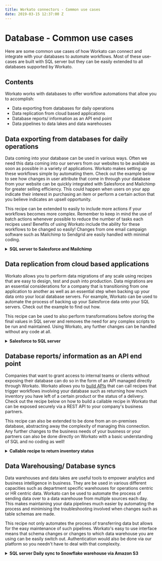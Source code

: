 ```yaml
---
title: Workato connectors - Common use cases
date: 2019-03-15 12:37:00 Z
---
```


# Database - Common use cases
Here are some common use cases of how Workato can connect and integrate with your databases to automate workflows. Most of these use-cases are built with SQL server but they can be easily extended to all databases supported by Workato.

## Contents
Workato works with databases to offer workflow automations that allow you to accomplish:
* Data exporting from databases for daily operations
* Data replication from cloud based applications
* Database reports/ information as an API end point
* Data pipelines to data lakes and data warehouses

## Data exporting from databases for daily operations
Data coming into your database can be used in various ways. Often we need this data coming into our servers from our websites to be available as soon as possible in a variety of applications. Workato makes setting up these workflows simple by automating them. Check out the example below to see how changes in user attribute that come in through your database from your website can be quickly integrated with Salesforce and Mailchimp for greater selling efficiency. This could happen when users on your app indicate their interest in purchasing an item or perform a certain action that you believe indicates an upsell opportunity.

This recipe can be extended to easily to include more actions if your workflows becomes more complex. Remember to keep in mind the use of batch actions whenever possible to reduce the number of tasks each recipes uses! Benefits of using Workato include the ability for these workflows to be changed so easily! Changes from one email campaign software such as Mailchimp to Sendgrid are easily handled with minimal coding.

<details><summary><b>SQL server to Salesforce and Mailchimp </b></summary>
    <a href="https://www.workato.com/recipes/917205-data-export-sql-server-to-salesforce-and-mailchimp#recipe">Recipe link</a>
  <br>
  <br>
    Company ABC is fast growing software company that sells scheduling software for restaurants and other labour intensive companies. They currently use a mobile application as well as browser application as a platform to allow their clients to do scheduling. As they push out a new system that handles leave tracking and payroll, they want to upsell these features to existing customers who currently have a certain number of employees as well as any customers that grow above this size.
  <br> <br>
    Workato provides them with an easy to use and scalable way to build workflows  that help export applicable customer data from SQL server where their data is stored to Salesforce and mailchimp.
  <br> <br>

  ![Recipe workflow](~@img/mssql/use-case-data-export-1.png)

  <center><i>Recipe overall workflow</i></center>
  <br>
    We start by first creating a trigger based on the table in their SQL server database where customer data is created or updated regularly based the application. After configuring the trigger, we add error handling through steps 1 and 5 which watch for errors and send an email if any error is raised. Steps 2, 3 and 4 come next where we can create contacts Salesforce based on return data from the records received in our trigger.
  <br>

  ![Configuring contacts in Salesforce connector](~@img/mssql/use-case-data-export-2.png)

  <center><i>Salesforce configuration and using datapills from trigger output</i></center>
  <br>
    By clicking on the Saleforce step and selecting create new records in batches, we not only speed up the time taken for the recipe to run by inserting new contacts into Salesforce by batch but we can also map the output from the SQL server trigger to contact information created in Salesforce. Above, you can see how we are mapping Account ID in Salesforce contacts to the Account_ID in our SQL server databases.
  <br>

  ![Configuring subscribers in Mailchimp connector](~@img/mssql/use-case-data-export-3.png)

  <center><i>Mailchimp configuration and using datapills from trigger output</i></center>
  <br>
    Since the Mailchimp connector does not have batch actions, this can be overcome through Workato's repeat action. Workato's repeat action allows us to cycle through the list of contacts from the SQL server trigger earlier. We then just need to add each contact in the list as a subscriber to a Mailchimp campaign.

</details>

## Data replication from cloud based applications
Workato allows you to perform data migrations of any scale using recipes that are easy to design, test and push into production. Data migrations are an essential considerations for a company that is transitioning from one application to another as well as an essential step when backing up your data onto your local database servers. For example, Workato can be used to automate the process of backing up your Salesforce data onto your SQL servers. Check out the example to find out how.

This recipe can be used to also perform transformations before storing the final values in SQL server and removes the need for any complex scripts to be run and maintained. Using Workato, any further changes can be handled without any code at all.

<details><summary><b>Salesforce to SQL server </b></summary>
<a href="https://www.workato.com/recipes/912863#recipe">Recipe link</a>
<br>
<br>
  Company ABC is a company that sells commercial insurance. Their sales team uses Salesforce as a CRM tool. Company ABC is beginning to practice the act backing up important their sales data stored in Salesforce in their own personal SQL servers as a way of disaster recovery plans. Workato can be used to automate this process and remove the need for any code to be written to set up this workflow.

  <br><br>

  ![Recipe Workflow](~@img/mssql/use-case-data-replication-1.png)
  <center><i>Pulling accounts in batches to increase recipe efficency</i></center>

  <br>

  We begin by first pulling Saleforce accounts in batches. Leaving the `When first started, this recipe should pick up events from` input field blank allows us to retrieve all records when the recipe is first run.

  <br><br>

  ![Salesforce to SQL server](~@img/mssql/use-case-data-replication-2.png)
  <center><i>Mapping Salesforce datapills to columns in SQL server</i></center>

  <br>

  Use the batch upsert action in SQL server to update existing Salesforce records that have been updated whilst creating any potentially new Salesforce contacts.

</details>

## Database reports/ information as an API end point
  Companies that want to grant access to internal teams or clients without exposing their database can do so in the form of an API managed directly through Workato. Workato allows you to [build APIs](/api-management.md) that can call recipes that trigger workflows involving your database such as returning how much inventory you have left of a certain product or the status of a delivery. Check out the recipe below on how to build a callable recipe in Workato that can be exposed securely via a REST API to your company's business partners.

  This recipe can also be extended to be done from an on-premises database, abstracting away the complexity of managing this connection. Any further changes to the business needs of your business or your partners can also be done directly on Workato with a basic understanding of SQL and no coding as well!

<details><summary><b>Callable recipe to return inventory status</b></summary>
 <a href="https://www.workato.com/recipes/917299#recipe">Recipe link</a>
 <br>
 <br>
  Company ABC is a growing toy company that retails through various online partners. Instead of having to always update each partner of its inventory status of each of it's toys, it can now give each partner access to its API which queries its Oracle database to find out the inventory status of each of its toys. This reduces workload on both ends and also allows for real time updates for it's business partners.

  <br><br>

  ![Recipe workflow](~@img/mssql/use-case-API-1.png)
  <center><i>Recipe is triggered whenever an authenticated user calls this end point</i></center>

  <br>

  This recipe can be triggered by other recipes in Workato as well as external sources that have a valid authentication key. Setting up an API on Workato can be found [here](/api-management.md)

  <br><br>

  ![Custom SQL query](~@img/mssql/use-case-API-2.png)
  <center><i>Custom SQL is used to access the `group by` functionality of SQL</i></center>  

  <br>

  The request body of the API call could contain information such as which toys that the partner wants to know inventory of. A SQL query is used to group and count the inventory of that specific toy in the database and the result is sent to the caller as a API response.

</details>

## Data Warehousing/ Database syncs
  Data warehouses and data lakes are useful tools to empower analytics and business intelligence in business. They are be used in various different capacities such as department specific warehouses for operations centric or HR centric data. Workato can be used to automate the process of sending data over to a data warehouse from multiple sources each day. This makes maintaining your data pipelines much easier by automating the process and minimising the troubleshooting involved when changes such as table schemas are made.

  This recipe not only automates the process of transferring data but allows for the easy maintenance of such pipelines. Workato's easy to use interface means that schema changes or changes to which data warehouse you are using can be easily switch out. Authentication would also be done via our platform so you needn't have to deal with that complexity.

 <details><summary><b>SQL server Daily sync to Snowflake warehouse via Amazon S3</b></summary>
 <a href="https://www.workato.com/recipes/917080#recipe">Recipe link</a>
 <br>
 <br>
  Company ABC wants to sync contact information of all its customers into Snowflake to allow for better real time reporting. Due to the large volume of contact information received each day, Company ABC needs a fast and efficient way of transferring data from SQL server to Snowflake. A recipe on Workato can be made that leverages on the use of stored procedures, on-prem files and Amazon s3 to transfer large amounts of data quickly.

  <br><br>

  ![Data-warehouse-recipe](~@img/mssql/Data-warehouse-recipe.png)
  <center><i>Triggered daily, this recipe moves large amounts of data from SQL server to Snowflake</i></center>

  <br>

  Upon triggering, this recipe executes a stored procedure on SQL server that transforms data exports it into a specified folder as a CSV. This folder is configured such that Workato's on-prem agent is connected to it. Using Workato's on-prem file connector, new folders like this can be downloaded and quickly uploaded to Amazon S3. Lastly, Workato's native Snowflake to S3 bucket integration can be used quickly load all this data in.

</details>
